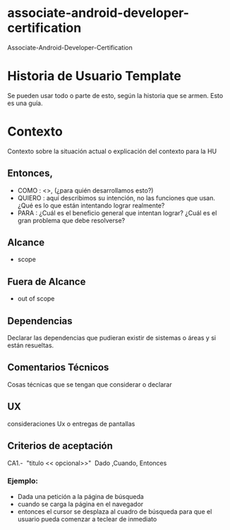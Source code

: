 # associate-android-developer-certification
 Associate-Android-Developer-Certification


# Historia de Usuario Template 
Se pueden usar todo o parte de esto, según la historia que se armen. Esto es una guía. 
 
# Contexto 
Contexto sobre la situación actual o explicación del contexto para la HU 
 
## Entonces,  
- COMO : <<Perfil>>, (¿para quién desarrollamos esto?) 
- QUIERO : aquí describimos su intención, no las funciones que usan. ¿Qué es lo que están intentando lograr realmente? 
- PARA : ¿Cuál es el beneficio general que intentan lograr? ¿Cuál es el gran problema que debe resolverse? 

## Alcance 
- scope 

## Fuera de Alcance 
- out of scope 

## Dependencias 
Declarar las dependencias que pudieran existir de sistemas o áreas y si están resueltas. 

## Comentarios Técnicos 
Cosas técnicas que se tengan que considerar o declarar 

## UX 
consideraciones Ux o entregas de pantallas 
 
## Criterios de aceptación 
CA1.-  "titulo << opcional>>" 
Dado ,Cuando, Entonces  
 
### Ejemplo: 
- Dada una petición a la página de búsqueda  
- cuando se carga la página en el navegador  
- entonces el cursor se desplaza al cuadro de búsqueda para que el usuario pueda comenzar a teclear de inmediato 
 
 
